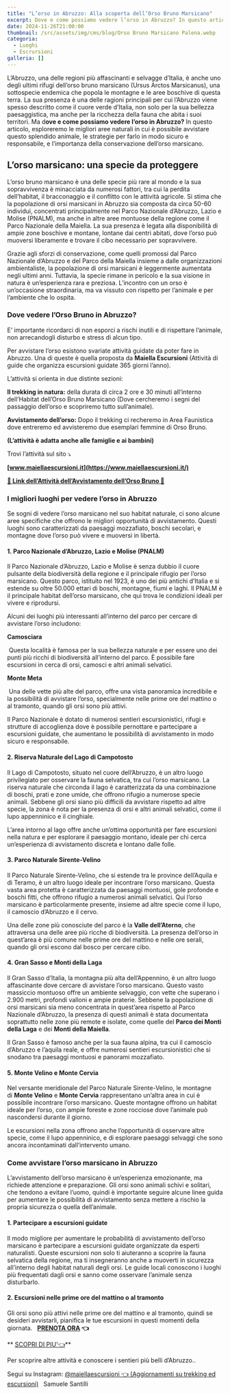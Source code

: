 ```yaml
---
title: "L’orso in Abruzzo: Alla scoperta dell’Orso Bruno Marsicano"
excerpt: Dove e come possiamo vedere l’orso in Abruzzo? In questo articolo, esploreremo le migliori aree naturali in cui è possibile avvistare questo splendido animale
date: 2024-11-26T21:00:00
thumbnail: /src/assets/img/cms/blog/Orso Bruno Marsicano Palena.webp
categoria:
  - Luoghi
  - Escrursioni
galleria: []
---
```

L’Abruzzo, una delle regioni più affascinanti e selvagge d’Italia, è anche uno degli ultimi rifugi dell’orso bruno marsicano (Ursus Arctos Marsicanus), una sottospecie endemica che popola le montagne e le aree boschive di questa terra. La sua presenza è una delle ragioni principali per cui l’Abruzzo viene spesso descritto come il cuore verde d’Italia, non solo per la sua bellezza paesaggistica, ma anche per la ricchezza della fauna che abita i suoi territori. Ma d**ove e come possiamo vedere l’orso in Abruzzo?** In questo articolo, esploreremo le migliori aree naturali in cui è possibile avvistare questo splendido animale, le strategie per farlo in modo sicuro e responsabile, e l’importanza della conservazione dell’orso marsicano.

## L’orso marsicano: una specie da proteggere

L’orso bruno marsicano è una delle specie più rare al mondo e la sua sopravvivenza è minacciata da numerosi fattori, tra cui la perdita dell’habitat, il bracconaggio e il conflitto con le attività agricole. Si stima che la popolazione di orsi marsicani in Abruzzo sia composta da circa 50-60 individui, concentrati principalmente nel Parco Nazionale d’Abruzzo, Lazio e Molise (PNALM), ma anche in altre aree montuose della regione come il Parco Nazionale della Maiella. La sua presenza è legata alla disponibilità di ampie zone boschive e montane, lontane dai centri abitati, dove l’orso può muoversi liberamente e trovare il cibo necessario per sopravvivere.

Grazie agli sforzi di conservazione, come quelli promossi dal Parco Nazionale d’Abruzzo e del Parco della Maiella insieme a dalle organizzazioni ambientaliste, la popolazione di orsi marsicani è leggermente aumentata negli ultimi anni. Tuttavia, la specie rimane in pericolo e la sua visione in natura è un’esperienza rara e preziosa. L’incontro con un orso è un’occasione straordinaria, ma va vissuto con rispetto per l’animale e per l’ambiente che lo ospita.
 

### Dove vedere l’Orso Bruno in Abruzzo?

E’ importante ricordarci di non esporci a rischi inutili e di rispettare l’animale, non arrecandogli disturbo e stress di alcun tipo.

Per avvistare l’orso esistono svariate attività guidate da poter fare in Abruzzo. Una di queste è quella proposta da **Maiella Escursioni** (Attività di guide che organizza escursioni guidate 365 giorni l’anno).

L’attività si orienta in due distinte sezioni:

**Il trekking in natura:** della durata di circa 2 ore e 30 minuti all’interno dell’Habitat dell’Orso Bruno Marsicano (Dove cercheremo i segni del passaggio dell’orso e scopriremo tutto sull’animale).

**Avvistamento dell’orso:** Dopo il trekking ci recheremo in Area Faunistica dove entreremo ed avvisteremo due esemplari femmine di Orso Bruno.

**(L’attività è adatta anche alle famiglie e ai bambini)**

Trovi l’attività sul sito ⤵

**[www.maiellaescursioni.it](https://www.maiellaescursioni.it/)**

**[🐻 Link dell’Attività dell’Avvistamento dell’Orso Bruno 🐻](https://www.maiellaescursioni.it/tour-item/scoprendo-l-orso-bruno-marsicano/)**

### I migliori luoghi per vedere l’orso in Abruzzo

Se sogni di vedere l’orso marsicano nel suo habitat naturale, ci sono alcune aree specifiche che offrono le migliori opportunità di avvistamento. Questi luoghi sono caratterizzati da paesaggi mozzafiato, boschi secolari, e montagne dove l’orso può vivere e muoversi in libertà.

#### 1. **Parco Nazionale d’Abruzzo, Lazio e Molise (PNALM)**

Il Parco Nazionale d’Abruzzo, Lazio e Molise è senza dubbio il cuore pulsante della biodiversità della regione e il principale rifugio per l’orso marsicano. Questo parco, istituito nel 1923, è uno dei più antichi d’Italia e si estende su oltre 50.000 ettari di boschi, montagne, fiumi e laghi. Il PNALM è il principale habitat dell’orso marsicano, che qui trova le condizioni ideali per vivere e riprodursi.

Alcuni dei luoghi più interessanti all’interno del parco per cercare di avvistare l’orso includono:

**Camosciara**

 Questa località è famosa per la sua bellezza naturale e per essere uno dei punti più ricchi di biodiversità all’interno del parco. È possibile fare escursioni in cerca di orsi, camosci e altri animali selvatici.

**Monte Meta**

 Una delle vette più alte del parco, offre una vista panoramica incredibile e la possibilità di avvistare l’orso, specialmente nelle prime ore del mattino o al tramonto, quando gli orsi sono più attivi.

Il Parco Nazionale è dotato di numerosi sentieri escursionistici, rifugi e strutture di accoglienza dove è possibile pernottare e partecipare a escursioni guidate, che aumentano le possibilità di avvistamento in modo sicuro e responsabile.

#### 2. **Riserva Naturale del Lago di Campotosto**

Il Lago di Campotosto, situato nel cuore dell’Abruzzo, è un altro luogo privilegiato per osservare la fauna selvatica, tra cui l’orso marsicano. La riserva naturale che circonda il lago è caratterizzata da una combinazione di boschi, prati e zone umide, che offrono rifugio a numerose specie animali. Sebbene gli orsi siano più difficili da avvistare rispetto ad altre specie, la zona è nota per la presenza di orsi e altri animali selvatici, come il lupo appenninico e il cinghiale.

L’area intorno al lago offre anche un’ottima opportunità per fare escursioni nella natura e per esplorare il paesaggio montano, ideale per chi cerca un’esperienza di avvistamento discreta e lontano dalle folle.

#### 3. **Parco Naturale Sirente-Velino**

Il Parco Naturale Sirente-Velino, che si estende tra le province dell’Aquila e di Teramo, è un altro luogo ideale per incontrare l’orso marsicano. Questa vasta area protetta è caratterizzata da paesaggi montuosi, gole profonde e boschi fitti, che offrono rifugio a numerosi animali selvatici. Qui l’orso marsicano è particolarmente presente, insieme ad altre specie come il lupo, il camoscio d’Abruzzo e il cervo.

Una delle zone più conosciute del parco è la **Valle dell’Aterno**, che attraversa una delle aree più ricche di biodiversità. La presenza dell’orso in quest’area è più comune nelle prime ore del mattino e nelle ore serali, quando gli orsi escono dal bosco per cercare cibo.

#### 4. **Gran Sasso e Monti della Laga**

Il Gran Sasso d’Italia, la montagna più alta dell’Appennino, è un altro luogo affascinante dove cercare di avvistare l’orso marsicano. Questo vasto massiccio montuoso offre un ambiente selvaggio, con vette che superano i 2.900 metri, profondi valloni e ampie praterie. Sebbene la popolazione di orsi marsicani sia meno concentrata in quest’area rispetto al Parco Nazionale d’Abruzzo, la presenza di questi animali è stata documentata soprattutto nelle zone più remote e isolate, come quelle del **Parco dei Monti della Laga** e dei **Monti della Maiella**.

Il Gran Sasso è famoso anche per la sua fauna alpina, tra cui il camoscio d’Abruzzo e l’aquila reale, e offre numerosi sentieri escursionistici che si snodano tra paesaggi montuosi e panorami mozzafiato.

#### 5. **Monte Velino e Monte Cervia**

Nel versante meridionale del Parco Naturale Sirente-Velino, le montagne di **Monte Velino** e **Monte Cervia** rappresentano un’altra area in cui è possibile incontrare l’orso marsicano. Queste montagne offrono un habitat ideale per l’orso, con ampie foreste e zone rocciose dove l’animale può nascondersi durante il giorno.

Le escursioni nella zona offrono anche l’opportunità di osservare altre specie, come il lupo appenninico, e di esplorare paesaggi selvaggi che sono ancora incontaminati dall’intervento umano.

### Come avvistare l’orso marsicano in Abruzzo

L’avvistamento dell’orso marsicano è un’esperienza emozionante, ma richiede attenzione e preparazione. Gli orsi sono animali schivi e solitari, che tendono a evitare l’uomo, quindi è importante seguire alcune linee guida per aumentare le possibilità di avvistamento senza mettere a rischio la propria sicurezza o quella dell’animale.

#### 1. **Partecipare a escursioni guidate**

Il modo migliore per aumentare le probabilità di avvistamento dell’orso marsicano è partecipare a escursioni guidate organizzate da esperti naturalisti. Queste escursioni non solo ti aiuteranno a scoprire la fauna selvatica della regione, ma ti insegneranno anche a muoverti in sicurezza all’interno degli habitat naturali degli orsi. Le guide locali conoscono i luoghi più frequentati dagli orsi e sanno come osservare l’animale senza disturbarlo.

#### 2. **Escursioni nelle prime ore del mattino o al tramonto**

Gli orsi sono più attivi nelle prime ore del mattino e al tramonto, quindi se desideri avvistarli, pianifica le tue escursioni in questi momenti della giornata.
 
**[PRENOTA ORA](https://wa.me/message/VNFCLHFAMCJLI1) 👈**  

** [SCOPRI DI PIU’👈](https://www.maiellaescursioni.it/)**

Per scoprire altre attività e conoscere i sentieri più belli d’Abruzzo..

Segui su Instagram: [@maiellaescursioni 👈 (Aggiornamenti su trekking ed escursioni)](https://www.instagram.com/maiellaescursioni/)
 
Samuele Santilli
